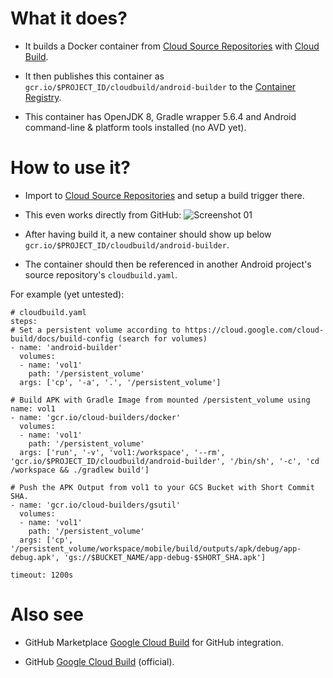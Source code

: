 # What it does?

 - It builds a Docker container from [Cloud Source Repositories](https://cloud.google.com/source-repositories) with [Cloud Build](https://cloud.google.com/source-repositories/docs/integrating-with-cloud-build).

 - It then publishes this container as `gcr.io/$PROJECT_ID/cloudbuild/android-builder` to the [Container Registry](https://console.cloud.google.com/gcr/images).

 - This container has OpenJDK 8, Gradle wrapper 5.6.4 and Android command-line & platform tools installed (no AVD yet).

# How to use it?

 - Import to [Cloud Source Repositories](https://source.cloud.google.com/repo/new) and setup a build trigger there.
 - This even works directly from GitHub:
![Screenshot 01](https://github.com/syslogic/cloudbuild-android-builder/raw/master/screenshots/screenshot_01.png)

- After having build it, a new container should show up below `gcr.io/$PROJECT_ID/cloudbuild/android-builder`.
 - The container should then be referenced in another Android project's source repository's `cloudbuild.yaml`.

For example (yet untested):
````
# cloudbuild.yaml
steps:
# Set a persistent volume according to https://cloud.google.com/cloud-build/docs/build-config (search for volumes)
- name: 'android-builder'
  volumes:
  - name: 'vol1'
    path: '/persistent_volume'
  args: ['cp', '-a', '.', '/persistent_volume']

# Build APK with Gradle Image from mounted /persistent_volume using name: vol1
- name: 'gcr.io/cloud-builders/docker'
  volumes:
  - name: 'vol1'
    path: '/persistent_volume'
  args: ['run', '-v', 'vol1:/workspace', '--rm', 'gcr.io/$PROJECT_ID/cloudbuild/android-builder', '/bin/sh', '-c', 'cd /workspace && ./gradlew build']

# Push the APK Output from vol1 to your GCS Bucket with Short Commit SHA.
- name: 'gcr.io/cloud-builders/gsutil'
  volumes:
  - name: 'vol1'
    path: '/persistent_volume'
  args: ['cp', '/persistent_volume/workspace/mobile/build/outputs/apk/debug/app-debug.apk', 'gs://$BUCKET_NAME/app-debug-$SHORT_SHA.apk']

timeout: 1200s
````

# Also see

 - GitHub Marketplace [Google Cloud Build](https://github.com/marketplace/google-cloud-build) for GitHub integration.

 - GitHub [Google Cloud Build](https://github.com/GoogleCloudBuild) (official).
